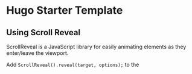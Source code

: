 # Hugo Starter Template

## Using Scroll Reveal
ScrollReveal is a JavaScript library for easily animating elements as they enter/leave the viewport. 

Add `ScrollReveal().reveal(target, options);` to the <script> in the footer

ie:
ScrollReveal().reveal('.reveal', { delay: 500, duration: 500 });

https://scrollrevealjs.org/api/reveal.html